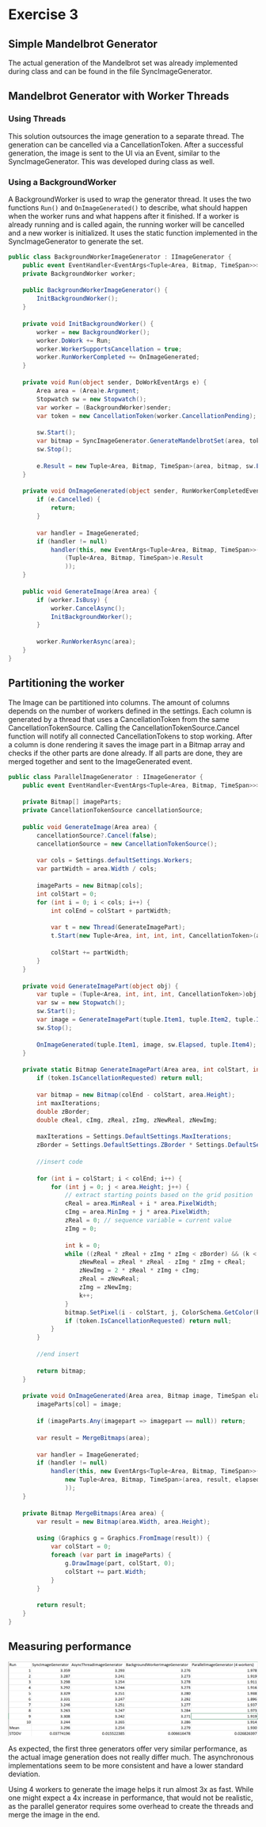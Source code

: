 # Exercise 3

## Simple Mandelbrot Generator

The actual generation of the Mandelbrot set was already implemented during class and can be found in the file SyncImageGenerator.

## Mandelbrot Generator with Worker Threads

### Using Threads

This solution outsources the image generation to a separate thread. The generation can be cancelled via a CancellationToken. After a successful generation, the image is sent to the UI via an Event, similar to the SyncImageGenerator. This was developed during class as well.

### Using a BackgroundWorker

A BackgroundWorker is used to wrap the generator thread. It uses the two functions `Run()` and `OnImageGenerated()` to describe, what should happen when the worker runs and what happens after it finished. If a worker is already running and is called again, the running worker will be cancelled and a new worker is initialized. It uses the static function implemented in the SyncImageGenerator to generate the set.

```csharp
public class BackgroundWorkerImageGenerator : IImageGenerator {
    public event EventHandler<EventArgs<Tuple<Area, Bitmap, TimeSpan>>> ImageGenerated;
    private BackgroundWorker worker;

    public BackgroundWorkerImageGenerator() {
        InitBackgroundWorker();
    }

    private void InitBackgroundWorker() {
        worker = new BackgroundWorker();
        worker.DoWork += Run;
        worker.WorkerSupportsCancellation = true;
        worker.RunWorkerCompleted += OnImageGenerated;
    }

    private void Run(object sender, DoWorkEventArgs e) {
        Area area = (Area)e.Argument;
        Stopwatch sw = new Stopwatch();
        var worker = (BackgroundWorker)sender;
        var token = new CancellationToken(worker.CancellationPending);

        sw.Start();
        var bitmap = SyncImageGenerator.GenerateMandelbrotSet(area, token);
        sw.Stop();

        e.Result = new Tuple<Area, Bitmap, TimeSpan>(area, bitmap, sw.Elapsed);
    }

    private void OnImageGenerated(object sender, RunWorkerCompletedEventArgs e) {
        if (e.Cancelled) {
            return;
        }

        var handler = ImageGenerated;
        if (handler != null)
            handler(this, new EventArgs<Tuple<Area, Bitmap, TimeSpan>>(
                (Tuple<Area, Bitmap, TimeSpan>)e.Result
                ));
    }

    public void GenerateImage(Area area) {
        if (worker.IsBusy) {
            worker.CancelAsync();
            InitBackgroundWorker();
        }

        worker.RunWorkerAsync(area);
    }
}
```

## Partitioning the worker

The Image can be partitioned into columns. The amount of columns depends on the number of workers defined in the settings. Each column is generated by a thread that uses a CancellationToken from the same CancellationTokenSource. Calling the CancellationTokenSource.Cancel function will notify all connected CancellationTokens to stop working. After a column is done rendering it saves the image part in a Bitmap array and checks if the other parts are done already. If all parts are done, they are merged together and sent to the ImageGenerated event.

```csharp
public class ParallelImageGenerator : IImageGenerator {
    public event EventHandler<EventArgs<Tuple<Area, Bitmap, TimeSpan>>> ImageGenerated;

    private Bitmap[] imageParts;
    private CancellationTokenSource cancellationSource;

    public void GenerateImage(Area area) {
        cancellationSource?.Cancel(false);
        cancellationSource = new CancellationTokenSource();

        var cols = Settings.defaultSettings.Workers;
        var partWidth = area.Width / cols;

        imageParts = new Bitmap[cols];
        int colStart = 0;
        for (int i = 0; i < cols; i++) {
            int colEnd = colStart + partWidth;

            var t = new Thread(GenerateImagePart);
            t.Start(new Tuple<Area, int, int, int, CancellationToken>(area, colStart, colEnd, i, cancellationSource.Token));

            colStart += partWidth;
        }
    }

    private void GenerateImagePart(object obj) {
        var tuple = (Tuple<Area, int, int, int, CancellationToken>)obj;
        var sw = new Stopwatch();
        sw.Start();
        var image = GenerateImagePart(tuple.Item1, tuple.Item2, tuple.Item3, tuple.Item5);
        sw.Stop();

        OnImageGenerated(tuple.Item1, image, sw.Elapsed, tuple.Item4);
    }

    private static Bitmap GenerateImagePart(Area area, int colStart, int colEnd, CancellationToken token) {
        if (token.IsCancellationRequested) return null;

        var bitmap = new Bitmap(colEnd - colStart, area.Height);
        int maxIterations;
        double zBorder;
        double cReal, cImg, zReal, zImg, zNewReal, zNewImg;

        maxIterations = Settings.DefaultSettings.MaxIterations;
        zBorder = Settings.DefaultSettings.ZBorder * Settings.DefaultSettings.ZBorder;

        //insert code

        for (int i = colStart; i < colEnd; i++) {
            for (int j = 0; j < area.Height; j++) {
                // extract starting points based on the grid position
                cReal = area.MinReal + i * area.PixelWidth; 
                cImg = area.MinImg + j * area.PixelWidth;
                zReal = 0; // sequence variable = current value
                zImg = 0;

                int k = 0;
                while ((zReal * zReal + zImg * zImg < zBorder) && (k < maxIterations)) {
                    zNewReal = zReal * zReal - zImg * zImg + cReal;
                    zNewImg = 2 * zReal * zImg + cImg;
                    zReal = zNewReal;
                    zImg = zNewImg;
                    k++;
                }
                bitmap.SetPixel(i - colStart, j, ColorSchema.GetColor(k));
                if (token.IsCancellationRequested) return null;
            }
        }

        //end insert

        return bitmap;
    }

    private void OnImageGenerated(Area area, Bitmap image, TimeSpan elapsed, int col) {
        imageParts[col] = image;

        if (imageParts.Any(imagepart => imagepart == null)) return;

        var result = MergeBitmaps(area);

        var handler = ImageGenerated;
        if (handler != null)
            handler(this, new EventArgs<Tuple<Area, Bitmap, TimeSpan>>(
                new Tuple<Area, Bitmap, TimeSpan>(area, result, elapsed)
                ));
    }

    private Bitmap MergeBitmaps(Area area) {
        var result = new Bitmap(area.Width, area.Height);

        using (Graphics g = Graphics.FromImage(result)) {
            var colStart = 0;
            foreach (var part in imageParts) {
                g.DrawImage(part, colStart, 0);
                colStart += part.Width;
            }
        }

        return result;
    }
}
```

<div style="page-break-after: always;"></div>

## Measuring performance

![Performance tests](performance.png)

As expected, the first three generators offer very similar performance, as the actual image generation does not really differ much. The asynchronous implementations seem to be more consistent and have a lower standard deviation.

Using 4 workers to generate the image helps it run almost 3x as fast. While one might expect a 4x increase in performance, that would not be realistic, as the parallel generator requires some overhead to create the threads and merge the image in the end.